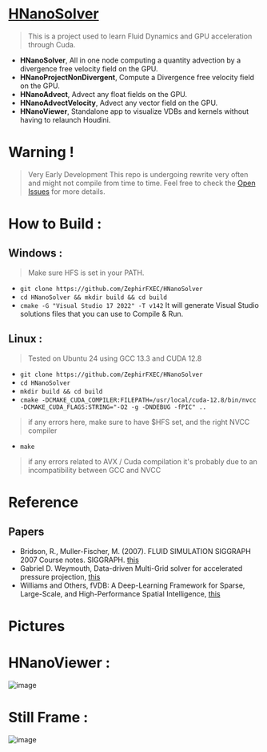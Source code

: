 
# [HNanoSolver](https://youtu.be/W5Qsye3BMng)
> This is a project used to learn Fluid Dynamics and GPU acceleration through Cuda.
- **HNanoSolver**, All in one node computing a quantity advection by a divergence free velocity field on the GPU.
- **HNanoProjectNonDivergent**, Compute a Divergence free velocity field on the GPU.
- **HNanoAdvect**, Advect any float fields on the GPU.
- **HNanoAdvectVelocity**, Advect any vector field on the GPU.
- **HNanoViewer**, Standalone app to visualize VDBs and kernels without having to relaunch Houdini.


# Warning ! 
> Very Early Development 
This repo is undergoing rewrite very often and might not compile from time to time.
Feel free to check the [Open Issues](https://github.com/ZephirFXEC/HNanoSolver/issues) for more details.


# How to Build : 
## Windows : 
> Make sure HFS is set in your PATH.
- `git clone https://github.com/ZephirFXEC/HNanoSolver`
- `cd HNanoSolver && mkdir build && cd build`
- `cmake -G "Visual Studio 17 2022" -T v142`
It will generate Visual Studio solutions files that you can use to Compile & Run.

## Linux : 
> Tested on Ubuntu 24 using GCC 13.3 and CUDA 12.8
- `git clone https://github.com/ZephirFXEC/HNanoSolver`
- `cd HNanoSolver` 
- `mkdir build && cd build`
- `cmake -DCMAKE_CUDA_COMPILER:FILEPATH=/usr/local/cuda-12.8/bin/nvcc -DCMAKE_CUDA_FLAGS:STRING="-O2 -g -DNDEBUG -fPIC" ..`
> if any errors here, make sure to have $HFS set, and the right NVCC compiler
- `make`
> if any errors related to AVX / Cuda compilation it's probably due to an incompatibility between GCC and NVCC



# Reference
## Papers 
- Bridson, R., Muller-Fischer, M. (2007). FLUID SIMULATION SIGGRAPH 2007 Course notes. SIGGRAPH. [this](https://www.cs.ubc.ca/~rbridson/fluidsimulation/fluids_notes.pdf)
- Gabriel D. Weymouth, Data-driven Multi-Grid solver for accelerated pressure projection, [this](https://www.sciencedirect.com/science/article/pii/S0045793022002213)
- Williams and Others, fVDB: A Deep-Learning Framework for Sparse, Large-Scale, and High-Performance Spatial Intelligence, [this](https://research.nvidia.com/labs/prl/williams2024fVDB/fVDB.pdf)


# Pictures 

# HNanoViewer : 
![image](https://github.com/user-attachments/assets/82402e68-e462-4932-83d9-3b63219403a6)


# Still Frame : 
![image](https://github.com/user-attachments/assets/12de0c85-87df-4b12-ab81-4973c024d9e0)

